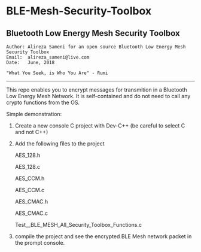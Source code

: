 # BLE-Mesh-Security-Toolbox
Bluetooth Low Energy Mesh Security Toolbox
-----------------------------------------------------------------------------------------------
    Author: Alireza Sameni for an open source Bluetooth Low Energy Mesh Security Toolbox
    Email:  alireza_sameni@live.com
    Date:   June, 2018

    "What You Seek, is Who You Are" - Rumi
------------------------------------------------------------------------------------------------
This repo enables you to encrypt messages for transmition in a Bluetooth Low Energy Mesh Network.
It is self-contained and do not need to call any crypto functions from the OS.

Simple demonstration:
1. Create a new console C project with Dev-C++ (be careful to select C and not C++)
2. Add the following files to the project

    AES_128.h
    
    AES_128.c
    
    AES_CCM.h
    
    AES_CCM.c
    
    AES_CMAC.h
    
    AES_CMAC.c
    
    Test__BLE_MESH_All_Security_Toolbox_Functions.c
	
3. compile the project and see the encrypted BLE Mesh network packet in the prompt console.
